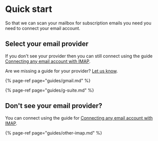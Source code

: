 # Quick start

So that we can scan your mailbox for subscription emails you need you need to connect your email account.

## Select your email provider

If you don't see your provider then you can still connect using the guide [Connecting any email account with IMAP](guides/other-imap.md).

Are we missing a guide for your provider? [Let us know](https://leavemealone.app/feedback).

{% page-ref page="guides/gmail.md" %}

{% page-ref page="guides/g-suite.md" %}

## Don't see your email provider?

You can connect using the guide for [Connecting any email account with IMAP](guides/other-imap.md).

{% page-ref page="guides/other-imap.md" %}

